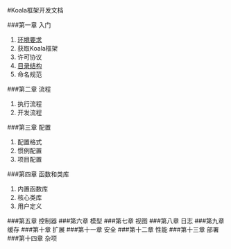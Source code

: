 #Koala框架开发文档

###第一章 入门

1. [环境要求](start/environment.md)
2. 获取Koala框架
3. 许可协议
4. [目录结构](start/directory.md)
5. 命名规范

###第二章 流程

1. 执行流程
2. 开发流程

###第三章 配置

1. 配置格式
2. 惯例配置
3. 项目配置

###第四章 函数和类库

1. 内置函数库
2. 核心类库
3. 用户定义

###第五章 控制器
###第六章 模型
###第七章 视图
###第八章 日志
###第九章 缓存
###第十章 扩展
###第十一章 安全
###第十二章 性能
###第十三章 部署
###第十四章 杂项